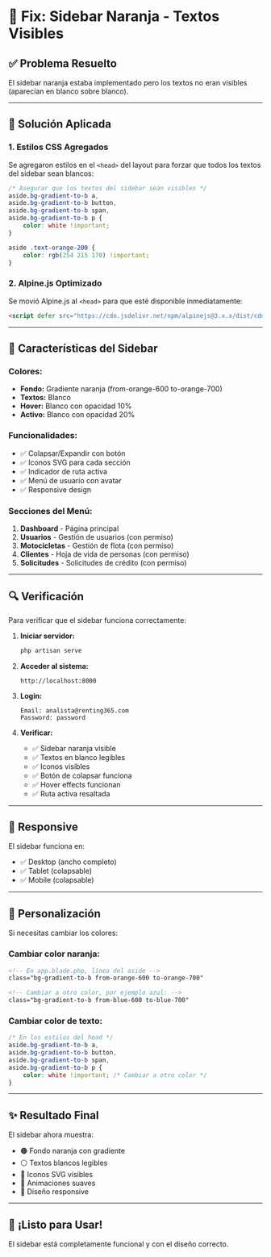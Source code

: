 # 🔧 Fix: Sidebar Naranja - Textos Visibles

## ✅ Problema Resuelto

El sidebar naranja estaba implementado pero los textos no eran visibles (aparecían en blanco sobre blanco).

---

## 🎨 Solución Aplicada

### 1. **Estilos CSS Agregados**

Se agregaron estilos en el `<head>` del layout para forzar que todos los textos del sidebar sean blancos:

```css
/* Asegurar que los textos del sidebar sean visibles */
aside.bg-gradient-to-b a,
aside.bg-gradient-to-b button,
aside.bg-gradient-to-b span,
aside.bg-gradient-to-b p {
    color: white !important;
}

aside .text-orange-200 {
    color: rgb(254 215 170) !important;
}
```

### 2. **Alpine.js Optimizado**

Se movió Alpine.js al `<head>` para que esté disponible inmediatamente:

```html
<script defer src="https://cdn.jsdelivr.net/npm/alpinejs@3.x.x/dist/cdn.min.js"></script>
```

---

## 🎯 Características del Sidebar

### Colores:
- **Fondo:** Gradiente naranja (from-orange-600 to-orange-700)
- **Textos:** Blanco
- **Hover:** Blanco con opacidad 10%
- **Activo:** Blanco con opacidad 20%

### Funcionalidades:
- ✅ Colapsar/Expandir con botón
- ✅ Iconos SVG para cada sección
- ✅ Indicador de ruta activa
- ✅ Menú de usuario con avatar
- ✅ Responsive design

### Secciones del Menú:
1. **Dashboard** - Página principal
2. **Usuarios** - Gestión de usuarios (con permiso)
3. **Motocicletas** - Gestión de flota (con permiso)
4. **Clientes** - Hoja de vida de personas (con permiso)
5. **Solicitudes** - Solicitudes de crédito (con permiso)

---

## 🔍 Verificación

Para verificar que el sidebar funciona correctamente:

1. **Iniciar servidor:**
   ```bash
   php artisan serve
   ```

2. **Acceder al sistema:**
   ```
   http://localhost:8000
   ```

3. **Login:**
   ```
   Email: analista@renting365.com
   Password: password
   ```

4. **Verificar:**
   - ✅ Sidebar naranja visible
   - ✅ Textos en blanco legibles
   - ✅ Iconos visibles
   - ✅ Botón de colapsar funciona
   - ✅ Hover effects funcionan
   - ✅ Ruta activa resaltada

---

## 📱 Responsive

El sidebar funciona en:
- ✅ Desktop (ancho completo)
- ✅ Tablet (colapsable)
- ✅ Mobile (colapsable)

---

## 🎨 Personalización

Si necesitas cambiar los colores:

### Cambiar color naranja:
```html
<!-- En app.blade.php, línea del aside -->
class="bg-gradient-to-b from-orange-600 to-orange-700"

<!-- Cambiar a otro color, por ejemplo azul: -->
class="bg-gradient-to-b from-blue-600 to-blue-700"
```

### Cambiar color de texto:
```css
/* En los estilos del head */
aside.bg-gradient-to-b a,
aside.bg-gradient-to-b button,
aside.bg-gradient-to-b span,
aside.bg-gradient-to-b p {
    color: white !important; /* Cambiar a otro color */
}
```

---

## ✨ Resultado Final

El sidebar ahora muestra:
- 🟠 Fondo naranja con gradiente
- ⚪ Textos blancos legibles
- 🎯 Iconos SVG visibles
- 🔄 Animaciones suaves
- 📱 Diseño responsive

---

## 🚀 ¡Listo para Usar!

El sidebar está completamente funcional y con el diseño correcto.
